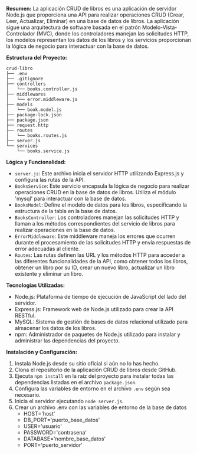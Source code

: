 **Resumen:**
La aplicación CRUD de libros es una aplicación de servidor Node.js que proporciona una API para realizar operaciones CRUD (Crear, Leer, Actualizar, Eliminar) en una base de datos de libros. La aplicación sigue una arquitectura de software basada en el patrón Modelo-Vista-Controlador (MVC), donde los controladores manejan las solicitudes HTTP, los modelos representan los datos de los libros y los servicios proporcionan la lógica de negocio para interactuar con la base de datos.

**Estructura del Proyecto:**
```
crud-libro
├── .env
├── .gitignore
├── controllers
│   └── books.controller.js
├── middlewares
│   └── error.middleware.js
├── models
│   └── book.model.js
├── package-lock.json
├── package.json
├── request.http
├── routes
│   └── books.routes.js
├── server.js
└── services
    └── books.service.js
```

**Lógica y Funcionalidad:**
- `server.js`: Este archivo inicia el servidor HTTP utilizando Express.js y configura las rutas de la API.
- `BooksService`: Este servicio encapsula la lógica de negocio para realizar operaciones CRUD en la base de datos de libros. Utiliza el módulo 'mysql' para interactuar con la base de datos.
- `BooksModel`: Define el modelo de datos para los libros, especificando la estructura de la tabla en la base de datos.
- `BooksController`: Los controladores manejan las solicitudes HTTP y llaman a los métodos correspondientes del servicio de libros para realizar operaciones en la base de datos.
- `ErrorMiddleware`: Este middleware maneja los errores que ocurren durante el procesamiento de las solicitudes HTTP y envía respuestas de error adecuadas al cliente.
- `Routes`: Las rutas definen las URL y los métodos HTTP para acceder a las diferentes funcionalidades de la API, como obtener todos los libros, obtener un libro por su ID, crear un nuevo libro, actualizar un libro existente y eliminar un libro.

**Tecnologías Utilizadas:**
- Node.js: Plataforma de tiempo de ejecución de JavaScript del lado del servidor.
- Express.js: Framework web de Node.js utilizado para crear la API RESTful.
- MySQL: Sistema de gestión de bases de datos relacional utilizado para almacenar los datos de los libros.
- npm: Administrador de paquetes de Node.js utilizado para instalar y administrar las dependencias del proyecto.

**Instalación y Configuración:**
1. Instala Node.js desde su sitio oficial si aún no lo has hecho.
2. Clona el repositorio de la aplicación CRUD de libros desde GitHub.
3. Ejecuta `npm install` en la raíz del proyecto para instalar todas las dependencias listadas en el archivo `package.json`.
4. Configura las variables de entorno en el archivo `.env` según sea necesario.
5. Inicia el servidor ejecutando `node server.js`.
6. Crear un archivo .env con las variables de entorno de la base de datos
    * HOST='host'
    * DB_PORT='puerto_base_datos'
    * USER='usuario'
    * PASSWORD='contrasena'
    * DATABASE='nombre_base_datos'
    * PORT='puerto_servidor'

